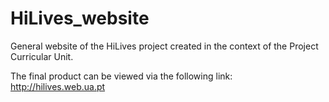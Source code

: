 # HiLives_website

General website of the HiLives project created in the context of the Project Curricular Unit.

The final product can be viewed via the following link: http://hilives.web.ua.pt

